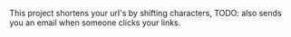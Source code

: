 This project shortens your url's by shifting characters, TODO: also sends you an email when someone clicks your links.
